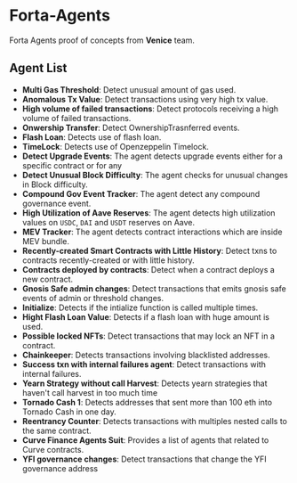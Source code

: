 # Forta-Agents

Forta Agents proof of concepts from **Venice** team.

## Agent List

- **Multi Gas Threshold**: Detect unusual amount of gas used.
- **Anomalous Tx Value**: Detect transactions using very high tx value.
- **High volume of failed transactions**: Detect protocols receiving a high volume of failed transactions.
- **Onwership Transfer**: Detect OwnershipTrasnferred events.
- **Flash Loan**: Detects use of flash loan.
- **TimeLock**: Detects use of Openzeppelin Timelock.
- **Detect Upgrade Events**: The agent detects upgrade events either for a specific contract or for any
- **Detect Unusual Block Difficulty**: The agent checks for unusual changes in Block difficulty.
- **Compound Gov Event Tracker**: The agent detect any compound governance event.
- **High Utilization of Aave Reserves**: The agent detects high utilization values on `USDC`, `DAI` and `USDT` reserves on Aave.
- **MEV Tracker**: The agent detects contract interactions which are inside MEV bundle.
- **Recently-created Smart Contracts with Little History**: Detect txns to contracts recently-created or with little history.
- **Contracts deployed by contracts**: Detect when a contract deploys a new contract.
- **Gnosis Safe admin changes**: Detect transactions that emits gnosis safe events of admin or threshold changes.
- **Initialize**: Detects if the intialize function is called multiple times.
- **Hight Flash Loan Value**: Detects if a flash loan with huge amount is used.
- **Possible locked NFTs**: Detect transactions that may lock an NFT in a contract.
- **Chainkeeper**: Detects transactions involving blacklisted addresses.
- **Success txn with internal failures agent**: Detect transactions with internal failures.
- **Yearn Strategy without call Harvest**: Detects yearn strategies that haven't call harvest in too much time
- **Tornado Cash 1**: Detects addresses that sent more than 100 eth into Tornado Cash in one day.
- **Reentrancy Counter**: Detects transactions with multiples nested calls to the same contract.
- **Curve Finance Agents Suit**: Provides a list of agents that related to Curve contracts.
- **YFI governance changes**: Detect transactions that change the YFI governance address
